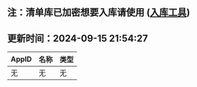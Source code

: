 ## 注：清单库已加密想要入库请使用 ([入库工具](https://github.com/BlankTMing/ManifestAutoUpdate/releases))

## 更新时间：2024-09-15 21:54:27
| AppID | 名称 | 类型  |
| :-------------------- | :----------------------------- | :----------- |
| 无 | 无 | 无 |
